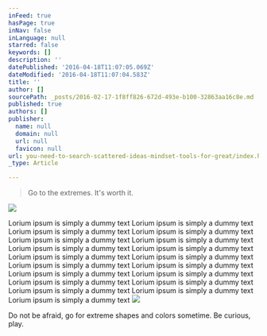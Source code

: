 ```yaml
---
inFeed: true
hasPage: true
inNav: false
inLanguage: null
starred: false
keywords: []
description: ''
datePublished: '2016-04-18T11:07:05.069Z'
dateModified: '2016-04-18T11:07:04.583Z'
title: ''
author: []
sourcePath: _posts/2016-02-17-1f8ff826-672d-493e-b100-32863aa16c8e.md
published: true
authors: []
publisher:
  name: null
  domain: null
  url: null
  favicon: null
url: you-need-to-search-scattered-ideas-mindset-tools-for-great/index.html
_type: Article

---
```

> Go to the extremes. It's worth it.

![](https://the-grid-user-content.s3-us-west-2.amazonaws.com/c1618c0c-4eab-496c-94ef-249d23f1e808.png)

Lorium ipsum is simply a dummy text Lorium ipsum is simply a dummy text Lorium ipsum is simply a dummy text Lorium ipsum is simply a dummy text Lorium ipsum is simply a dummy text Lorium ipsum is simply a dummy text Lorium ipsum is simply a dummy text Lorium ipsum is simply a dummy text Lorium ipsum is simply a dummy text Lorium ipsum is simply a dummy text Lorium ipsum is simply a dummy text Lorium ipsum is simply a dummy text Lorium ipsum is simply a dummy text Lorium ipsum is simply a dummy text Lorium ipsum is simply a dummy text Lorium ipsum is simply a dummy text Lorium ipsum is simply a dummy text Lorium ipsum is simply a dummy text Lorium ipsum is simply a dummy text ![](https://the-grid-user-content.s3-us-west-2.amazonaws.com/297856fa-d2fb-46fd-811e-d4f6574d5bbf.png)

Do not be afraid, go for extreme shapes and colors sometime. Be curious, play.